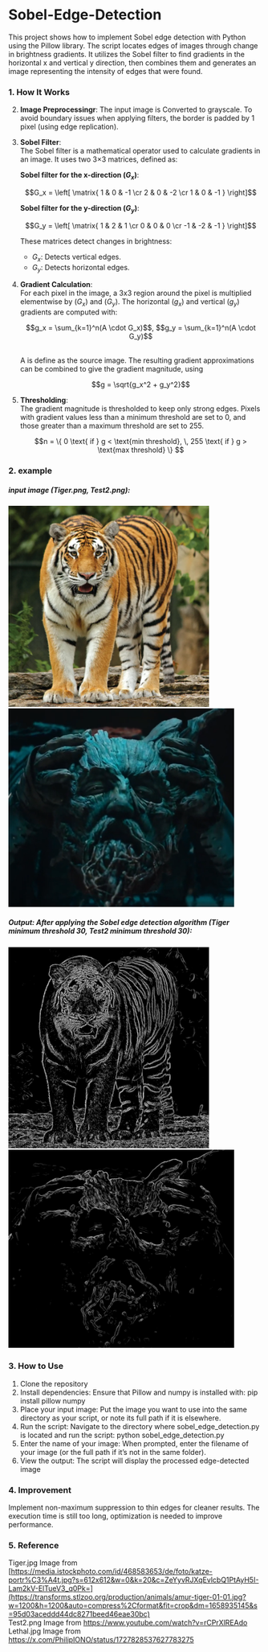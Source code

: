 # Sobel-Edge-Detection

This project shows how to implement Sobel edge detection with Python using the Pillow library. The script locates edges of images through change in brightness gradients. It utilizes the Sobel filter to find gradients in the horizontal x and vertical y direction, then combines them and generates an image representing the intensity of edges that were found.

### 1. How It Works

2. **Image Preprocessingr**:
   The input image is Converted to grayscale. To avoid boundary issues when applying filters, the border is padded by 1 pixel (using edge replication).

2. **Sobel Filter**:  
   The Sobel filter is a mathematical operator used to calculate gradients in an image. It uses two 3×3 matrices, defined as:

   **Sobel filter for the x-direction ($G_x$)**:
   
   <div align="center">  
   $$G_x = \left[ \matrix{ 1 & 0 & -1 \cr 2 & 0 & -2 \cr 1 & 0 & -1 } \right]$$  
   <div align="left"> 

   **Sobel filter for the y-direction ($G_y$)**:

   <div align="center">  
   $$G_y = \left[ \matrix{ 1 & 2 & 1 \cr 0 & 0 & 0 \cr -1 & -2 & -1 } \right]$$ 
   <div align="left"> 

   These matrices detect changes in brightness:  
   - $G_x$: Detects vertical edges.  
   - $G_y$: Detects horizontal edges.

3. **Gradient Calculation**:   
   For each pixel in the image, a 3x3 region around the pixel is multiplied elementwise by ($G_x$)​ and ($G_y$).
   The horizontal ($g_x$) and vertical ($g_y$) gradients are computed with:
   
   <div align="center">  
   $$g_x = \sum_{k=1}^n(A \cdot G_x)$$,   $$g_y = \sum_{k=1}^n(A \cdot G_y)$$    
   <div align="left">  
   <br>
      
   A is define as the source image. The resulting gradient approximations can be combined to give the gradient magnitude, using   

   <div align="center">  
   $$g = \sqrt{g_x^2 + g_y^2}$$   
   <div align="left">   

4. **Thresholding**:   
   The gradient magnitude is thresholded to keep only strong edges. Pixels with gradient values less than a minimum threshold are set to 0, and those greater than a maximum threshold are set to 255.

   <div align="center">
   $$n = \{ 0 \text{ if } g < \text{min threshold}, \, 255 \text{ if } g > \text{max threshold} \} $$
   <div align="left"> 
   
### 2. example
##### input image (Tiger.png, Test2.png):
<p align="left">
  <img src="example_Images/Tiger.png" width="400" />
  <img src="example_Images/Test2.png" width="450" />
</p>

##### Output: After applying the Sobel edge detection algorithm (Tiger minimum threshold 30, Test2 minimum threshold 30):
<p align="left">
  <img src="example_Images/Tiger_sobel_min_threshold30.PNG" width="400" />
  <img src="example_Images/Test2_sobel_min_threshold30.PNG" width="450" />
</p>

### 3. How to Use
1. Clone the repository
2. Install dependencies: Ensure that Pillow and numpy is installed with:    pip install pillow numpy
3. Place your input image: Put the image you want to use into the same directory as your script, or note its full path if it is elsewhere.
4. Run the script: Navigate to the directory where sobel_edge_detection.py is located and run the script:   python sobel_edge_detection.py
5. Enter the name of your image: When prompted, enter the filename of your image (or the full path if it’s not in the same folder).
6. View the output: The script will display the processed edge-detected image

### 4. Improvement
Implement non-maximum suppression to thin edges for cleaner results.
The execution time is still too long, optimization is needed to improve performance.


### 5. Reference
Tiger.jpg Image from [https://media.istockphoto.com/id/468583653/de/foto/katze-portr%C3%A4t.jpg?s=612x612&w=0&k=20&c=ZeYyvRJXqEvlcbQ1PtAyH5I-Lam2kV-ElTueV3_q0Pk=](https://transforms.stlzoo.org/production/animals/amur-tiger-01-01.jpg?w=1200&h=1200&auto=compress%2Cformat&fit=crop&dm=1658935145&s=95d03aceddd44dc8271beed46eae30bc)   
Test2.png Image from https://www.youtube.com/watch?v=rCPrXlREAdo   
Lethal.jpg Image from https://x.com/PhilipIONO/status/1727828537627783275   
